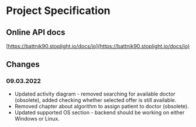 # Project Specification

## Online API docs
[https://battnik90.stoplight.io/docs/io](https://battnik90.stoplight.io/docs/io)

## Changes
### 09.03.2022
* Updated activity diagram - removed searching for available doctor (obsolete), added checking whether selected offer is still available.
* Removed chapter about algorithm to assign patient to doctor (obsolete).
* Updated supported OS section - backend should be working on either Windows or Linux.